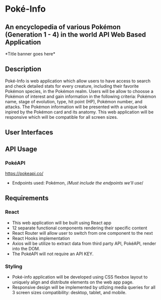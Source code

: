 # Poké-Info

## An encyclopedia of various Pokémon (Generation 1 - 4) in the world API Web Based Application

\*Title banner goes here\*

## Description

Poké-Info is web application which allow users to have access to search and check detailed stats for every creature, including their favorite Pokémon species, in the Pokémon realm. Users will be allow to choosse a Pokémon of interest and gain information in the following criteria: Pokémon name, stage of evolution, type, hit point (HP), Pokémon number, and attacks. The Pokémon information will be presented with a unique look inpired by the Pokémon card and its anatomy. This web application will be responsive which will be compatible for all screen sizes. 

## User Interfaces

## API Usage

### PokéAPI 

https://pokeapi.co/

- Endpoints used: Pokémon, /*Must include the endpoints we'll use*/

## Requirements

### React
- This web application will be built using React app
- 12 separate functional components rendering their specific content
- React Router will allow user to switch from one component to the next
- React Hooks implementation
- Axios will be utilize to extract data from third party API, PokéAPI, render into the DOM.
- The PokéAPI will not require an API KEY.


### Styling
- Poké-info application will be developed using CSS flexbox layout to uniquely align and distribute elements on the web app page. 
- Responsive design will be implemented by utlizing media queries for all 3 screen sizes compatibility: desktop, tablet, and mobile. 
